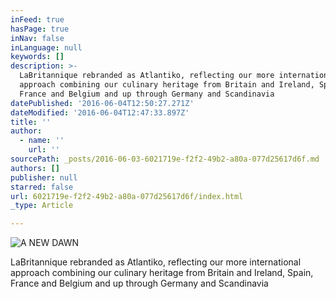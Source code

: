 ```yaml
---
inFeed: true
hasPage: true
inNav: false
inLanguage: null
keywords: []
description: >-
  LaBritannique rebranded as Atlantiko, reflecting our more international
  approach combining our culinary heritage from Britain and Ireland, Spain,
  France and Belgium and up through Germany and Scandinavia
datePublished: '2016-06-04T12:50:27.271Z'
dateModified: '2016-06-04T12:47:33.897Z'
title: ''
author:
  - name: ''
    url: ''
sourcePath: _posts/2016-06-03-6021719e-f2f2-49b2-a80a-077d25617d6f.md
authors: []
publisher: null
starred: false
url: 6021719e-f2f2-49b2-a80a-077d25617d6f/index.html
_type: Article

---
```

![A NEW DAWN](https://the-grid-user-content.s3-us-west-2.amazonaws.com/cf0c2390-6a8c-4f3e-b1c3-15e2697e58b7.jpg)

LaBritannique rebranded as Atlantiko, reflecting our more international approach combining our culinary heritage from Britain and Ireland, Spain, France and Belgium and up through Germany and Scandinavia